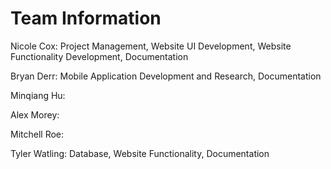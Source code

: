 # Team Information  

Nicole Cox: Project Management, Website UI Development, Website Functionality Development, Documentation

Bryan Derr: Mobile Application Development and Research, Documentation

Minqiang Hu:

Alex Morey:

Mitchell Roe:

Tyler Watling: Database, Website Functionality, Documentation 
